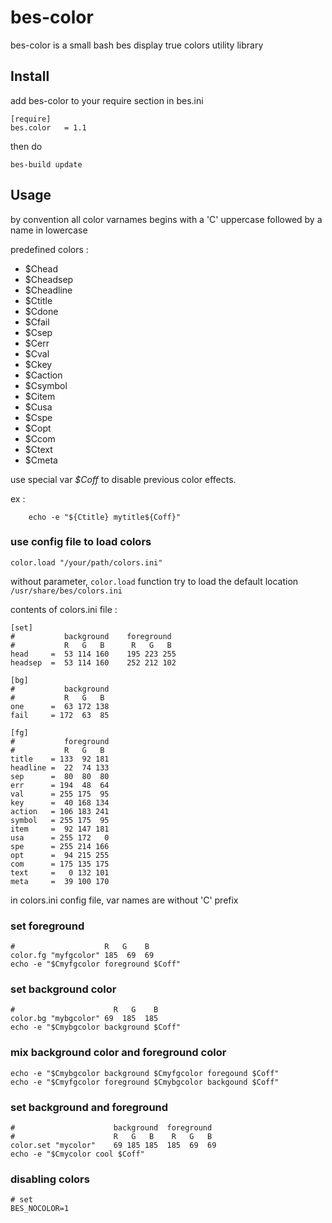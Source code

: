 bes-color
========

bes-color is a small bash bes display true colors utility library

## Install

add bes-color to your require section in bes.ini
```
[require]
bes.color   = 1.1
```
then do 
```
bes-build update
```

## Usage

by convention all color varnames begins with a 'C' uppercase followed by a name in lowercase

predefined colors :
- $Chead 
- $Cheadsep
- $Cheadline
- $Ctitle
- $Cdone
- $Cfail
- $Csep
- $Cerr
- $Cval
- $Ckey
- $Caction
- $Csymbol
- $Citem
- $Cusa
- $Cspe
- $Copt
- $Ccom
- $Ctext
- $Cmeta

use special var *$Coff* to disable previous color effects.

ex :
```
    echo -e "${Ctitle} mytitle${Coff}"
```

### use config file to load colors
 
```
color.load "/your/path/colors.ini"
```

without parameter, `color.load` function try to load
the default location `/usr/share/bes/colors.ini`

contents of colors.ini file :

```
[set]
#           background    foreground
#           R   G   B      R   G   B
head     =  53 114 160    195 223 255
headsep  =  53 114 160    252 212 102

[bg]
#           background
#           R   G   B
one      =  63 172 138
fail     = 172  63  85

[fg]
#           foreground
#           R   G   B
title    = 133  92 181
headline =  22  74 133
sep      =  80  80  80
err      = 194  48  64
val      = 255 175  95
key      =  40 168 134
action   = 106 183 241 
symbol   = 255 175  95
item     =  92 147 181
usa      = 255 172   0
spe      = 255 214 166
opt      =  94 215 255
com      = 175 135 175
text     =   0 132 101
meta     =  39 100 170 
```

in colors.ini config file, var names are without 'C' prefix


### set foreground

```
#                    R   G    B
color.fg "myfgcolor" 185  69  69
echo -e "$Cmyfgcolor foreground $Coff"
```


### set background color

```
#                      R   G    B
color.bg "mybgcolor" 69  185  185
echo -e "$Cmybgcolor background $Coff"
```


### mix background color and foreground color

```
echo -e "$Cmybgcolor background $Cmyfgcolor foregound $Coff"
echo -e "$Cmyfgcolor foreground $Cmybgcolor backgound $Coff"
```


### set background and foreground

```
#                      background  foreground
#                      R   G   B    R   G   B
color.set "mycolor"    69 185 185  185  69  69
echo -e "$Cmycolor cool $Coff"
```


### disabling colors

```
# set
BES_NOCOLOR=1
```
